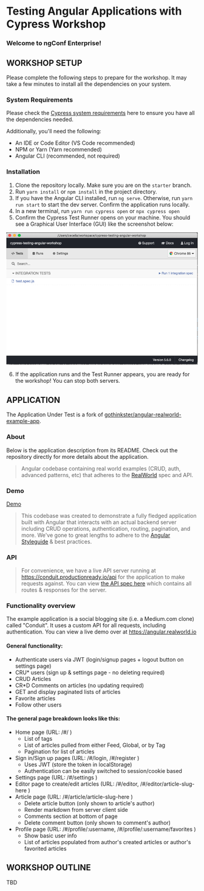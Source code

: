 # Testing Angular Applications with Cypress Workshop

### Welcome to ngConf Enterprise!

## WORKSHOP SETUP

Please complete the following steps to prepare for the workshop. It may take a few minutes to install all the dependencies on your system.

### System Requirements

Please check the [Cypress system requirements](https://docs.cypress.io/guides/getting-started/installing-cypress.html#System-requirements) here to ensure you have all the dependencies needed.

Additionally, you'll need the following:

- An IDE or Code Editor (VS Code recommended)
- NPM or Yarn (Yarn recommended)
- Angular CLI (recommended, not required)

### Installation

1. Clone the repository locally. Make sure you are on the `starter` branch.
2. Run `yarn install` or `npm install` in the project directory.
3. If you have the Angular CLI installed, run `ng serve`. Otherwise, run `yarn run start` to start the dev server. Confirm the application runs locally.
4. In a new terminal, run `yarn run cypress open` or `npx cypress open`
5. Confirm the Cypress Test Runner opens on your machine. You should see a Graphical User Interface (GUI) like the screenshot below:

![Cypress Test Runner](TestRunnerGUI.png)

6. If the application runs and the Test Runner appears, you are ready for the workshop! You can stop both servers.

## APPLICATION

The Application Under Test is a fork of [gothinkster/angular-realworld-example-app](https://github.com/gothinkster/angular-realworld-example-app).

### About

Below is the application description from its README. Check out the repository directly for more details about the application.

> Angular codebase containing real world examples (CRUD, auth, advanced patterns, etc) that adheres to the [RealWorld](https://github.com/gothinkster/realworld-example-apps) spec and API.

### Demo

[Demo](https://angular.realworld.io)

> This codebase was created to demonstrate a fully fledged application built with Angular that interacts with an actual backend server including CRUD operations, authentication, routing, pagination, and more. We've gone to great lengths to adhere to the [Angular Styleguide](https://angular.io/styleguide) & best practices.

### API

> For convenience, we have a live API server running at https://conduit.productionready.io/api for the application to make requests against. You can view [the API spec here](https://github.com/GoThinkster/productionready/blob/master/api) which contains all routes & responses for the server.

### Functionality overview

The example application is a social blogging site (i.e. a Medium.com clone) called "Conduit". It uses a custom API for all requests, including authentication. You can view a live demo over at https://angular.realworld.io

#### General functionality:

- Authenticate users via JWT (login/signup pages + logout button on settings page)
- CRU\* users (sign up & settings page - no deleting required)
- CRUD Articles
- CR\*D Comments on articles (no updating required)
- GET and display paginated lists of articles
- Favorite articles
- Follow other users

#### The general page breakdown looks like this:

- Home page (URL: /#/ )
  - List of tags
  - List of articles pulled from either Feed, Global, or by Tag
  - Pagination for list of articles
- Sign in/Sign up pages (URL: /#/login, /#/register )
  - Uses JWT (store the token in localStorage)
  - Authentication can be easily switched to session/cookie based
- Settings page (URL: /#/settings )
- Editor page to create/edit articles (URL: /#/editor, /#/editor/article-slug-here )
- Article page (URL: /#/article/article-slug-here )
  - Delete article button (only shown to article's author)
  - Render markdown from server client side
  - Comments section at bottom of page
  - Delete comment button (only shown to comment's author)
- Profile page (URL: /#/profile/:username, /#/profile/:username/favorites )
  - Show basic user info
  - List of articles populated from author's created articles or author's favorited articles

## WORKSHOP OUTLINE

TBD
